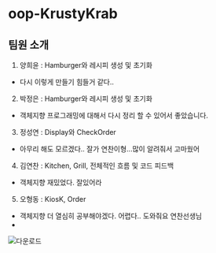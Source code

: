 # oop-KrustyKrab

## 팀원 소개
1. 양희윤 : Hamburger와 레시피 생성 및 초기화
- 다시 이렇게 만들기 힘들거 같다..
2. 박정은 : Hamburger와 레시피 생성 및 초기화
- 객체지향 프로그래밍에 대해서 다시 정리 할 수 있어서 좋았습니다.
3. 정성연 : Display와 CheckOrder
- 아무리 해도 모르겠다.. 잘가 연찬이형...많이 알려줘서 고마웠어
4. 김연찬 : Kitchen, Grill, 전체적인 흐름 및 코드 피드백
- 객체지향 재밌었다. 잘있어라
5. 오형동 : KiosK, Order
- 객체지향 더 열심히 공부해야겠다. 어렵다.. 도와줘요 연찬선생님
- 

![다운로드](https://github.com/vlshzl35/oop-KrustyKrab/assets/81032378/9ffcb76e-bd07-427f-b898-e5901fb2d75e)
